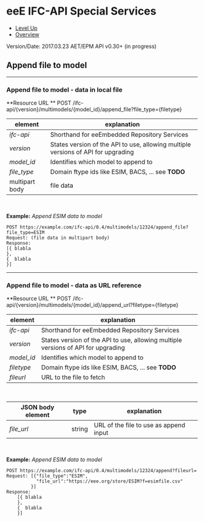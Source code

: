 # eeE IFC-API Special Services #

* [Level Up](../README.md)
* [Overview](./README.md)

Version/Date: 2017.03.23 AET/EPM  API v0.30+ (in progress)

## Append file to model


---

### Append file to model - data in local file

**Resource URL  ** POST /ifc-api/{version}/multimodels/{model_id}/append_file?file_type={filetype}

element | explanation
--------|-----------|
*ifc-api*	|Shorthand for eeEmbedded Repository Services |
*version*	|States version of the API to use, allowing multiple versions of API for upgrading |
*model_id*	|Identifies which model to append to |
*file_type*      | Domain ftype ids like ESIM, BACS, ... see **TODO**
multipart body	|file data 

<br/>

**Example:** *Append ESIM data to model*

```
POST https://example.com/ifc-api/0.4/multimodels/12324/append_file?file_type=ESIM
Request: (file data in multipart body)
Response:
[{ blabla
},
{  blabla
}]
```


---

### Append file to model - data as URL reference


**Resource URL  ** POST /ifc-api/{version}/multimodels/{model_id}/append_url?filetype={filetype}

element | explanation
--------|-----------|
*ifc-api*	|Shorthand for eeEmbedded Repository Services |
*version*	|States version of the API to use, allowing multiple versions of API for upgrading |
*model_id*	|Identifies which model to append to |
*filetype*      | Domain ftype ids like ESIM, BACS, ... see **TODO**
*fileurl*       | URL to the file to fetch

<br/>

JSON body element| type  | explanation
-----------------|-------|----
*file_url*   |string| URL of the file to use as append input

<br/>

**Example:** *Append ESIM data to model*

```
POST https://example.com/ifc-api/0.4/multimodels/12324/append?fileurl=
Request: [{"file_type":"ESIM",
           "file_url":"https://eee.org/store/ESIM?f=esimfile.csv"
         }]
Response:
    [{ blabla
    },
    {  blabla
    }]
```


